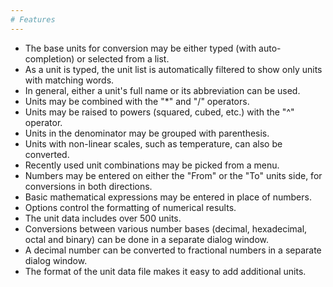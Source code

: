 ```yaml
---
# Features
---
```


* The base units for conversion may be either typed (with auto-completion) or
  selected from a list.
* As a unit is typed, the unit list is automatically filtered to show only
  units with matching words.
* In general, either a unit's full name or its abbreviation can be used.
* Units may be combined with the "*" and "/" operators.
* Units may be raised to powers (squared, cubed, etc.) with the "^" operator.
* Units in the denominator may be grouped with parenthesis.
* Units with non-linear scales, such as temperature, can also be converted.
* Recently used unit combinations may be picked from a menu.
* Numbers may be entered on either the "From" or the "To" units side, for
  conversions in both directions.
* Basic mathematical expressions may be entered in place of numbers.
* Options control the formatting of numerical results.
* The unit data includes over 500 units.
* Conversions between various number bases (decimal, hexadecimal, octal and
  binary) can be done in a separate dialog window.
* A decimal number can be converted to fractional numbers in a separate dialog
  window.
* The format of the unit data file makes it easy to add additional units.

